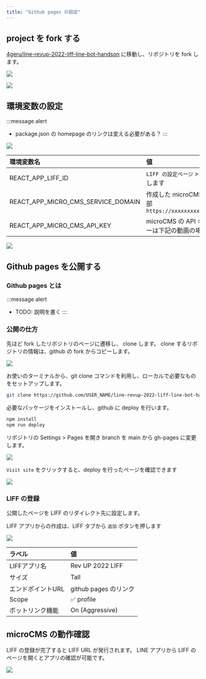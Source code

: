 ```yaml
---
title: "Github pages の設定"
---
```


## project を fork する

[4geru/line-revup-2022-liff-line-bot-handson](https://github.com/4geru/line-revup-2022-liff-line-bot-handson) に移動し、リポジトリを fork します。

![](/images/books/line-revup-2022-liff-line-bot-handson/liff-fork-github-edit.png)

![](/images/books/line-revup-2022-liff-line-bot-handson/liff-confirm-github-edit.png)

## 環境変数の設定

:::message alert
- package.json の homepage のリンクは変える必要がある？
:::

![](/images/books/line-revup-2022-liff-line-bot-handson/liff-github-new-environment-edit.png)



| 環境変数名 | 値 |
| :--- | :--- |
| REACT_APP_LIFF_ID | `LIFF の設定ページ` > `LIFF` > `LIFF ID` をコピーします |
| REACT_APP_MICRO_CMS_SERVICE_DOMAIN | 作成した microCMS のサービスの URL の一部 <br /> `https://xxxxxxxxxx.microcms.io/apis/liff` |
| REACT_APP_MICRO_CMS_API_KEY | microCMS の API キーを設定します。 API キーは下記の動画の場所にあります。 |

![](/images/books/line-revup-2022-liff-line-bot-handson/liff-micro-cms-show-api-key-edit.png)

## Github pages を公開する
### Github pages とは

:::message alert
- TODO: 説明を書く
:::

### 公開の仕方
先ほど fork したリポジトリのページに遷移し、 clone します。
clone するリポジトリの情報は、github の fork からコピーします。

![](/images/books/line-revup-2022-liff-line-bot-handson/liff-github-clone-edit.png)

お使いのターミナルから、git clone コマンドを利用し、ローカルで必要なものをセットアップします。

```sh
git clone https://github.com/USER_NAME/line-revup-2022-liff-line-bot-handson.git
```

必要なパッケージをインストールし、github に deploy を行います。

```sh
npm install
npm run deploy
```

リポジトリの Settings > Pages を開き branch を main から gh-pages に変更します。

![](/images/books/line-revup-2022-liff-line-bot-handson/liff-github-open-github-pages-edit.png)

`Visit site` をクリックすると、deploy を行ったページを確認できます

![](/images/books/line-revup-2022-liff-line-bot-handson/liff-github-check-deployed-unlogin-page.png)

### LIFF の登録

公開したページを LIFF のリダイレクト先に設定します。

LIFF アプリからの作成は、LIFF タブから `追加` ボタンを押します

![](/images/books/line-revup-2022-liff-line-bot-handson/line-liff-create-edit.png)

| ラベル | 値 |
| :--- | :--- |
| LIFFアプリ名 | Rev UP 2022 LIFF
| サイズ | Tall
| エンドポイントURL | github pages のリンク
| Scope | ✅ profile
| ボットリンク機能 | On (Aggressive)

## microCMS の動作確認

LIFF の登録が完了すると LIFF URL が発行されます。
LINE アプリから LIFF のページを開くとアプリの確認が可能です。

![](/images/books/line-revup-2022-liff-line-bot-handson/liff-github-check-deployed-pages.png)
